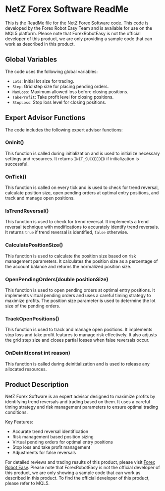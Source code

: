 # NetZ Forex Software ReadMe

This is the ReadMe file for the NetZ Forex Software code. This code is developed by the Forex Robot Easy Team and is available for use on the MQL5 platform. Please note that ForexRobotEasy is not the official developer of this product, we are only providing a sample code that can work as described in this product.

## Global Variables

The code uses the following global variables:

- `Lots`: Initial lot size for trading.
- `Step`: Grid step size for placing pending orders.
- `MaxLoss`: Maximum allowed loss before closing positions.
- `TakeProfit`: Take profit level for closing positions.
- `StopLoss`: Stop loss level for closing positions.

## Expert Advisor Functions

The code includes the following expert advisor functions:

### OnInit()
This function is called during initialization and is used to initialize necessary settings and resources. It returns `INIT_SUCCEEDED` if initialization is successful.

### OnTick()
This function is called on every tick and is used to check for trend reversal, calculate position size, open pending orders at optimal entry positions, and track and manage open positions.

### IsTrendReversal()
This function is used to check for trend reversal. It implements a trend reversal technique with modifications to accurately identify trend reversals. It returns `true` if trend reversal is identified, `false` otherwise.

### CalculatePositionSize()
This function is used to calculate the position size based on risk management parameters. It calculates the position size as a percentage of the account balance and returns the normalized position size.

### OpenPendingOrders(double positionSize)
This function is used to open pending orders at optimal entry positions. It implements virtual pending orders and uses a careful timing strategy to maximize profits. The position size parameter is used to determine the lot size of the pending orders.

### TrackOpenPositions()
This function is used to track and manage open positions. It implements stop loss and take profit features to manage risk effectively. It also adjusts the grid step size and closes partial losses when false reversals occur.

### OnDeinit(const int reason)
This function is called during deinitialization and is used to release any allocated resources.

## Product Description

NetZ Forex Software is an expert advisor designed to maximize profits by identifying trend reversals and trading based on them. It uses a careful timing strategy and risk management parameters to ensure optimal trading conditions.

Key Features:
- Accurate trend reversal identification
- Risk management based position sizing
- Virtual pending orders for optimal entry positions
- Stop loss and take profit management
- Adjustments for false reversals

For detailed reviews and trading results of this product, please visit [Forex Robot Easy](https://forexroboteasy.com/forex-robot-review/netz-forex-software-review-maximize-profits-with-trend-reversal/). Please note that ForexRobotEasy is not the official developer of this product, we are only showing a sample code that can work as described in this product. To find the official developer of this product, please refer to MQL5.
